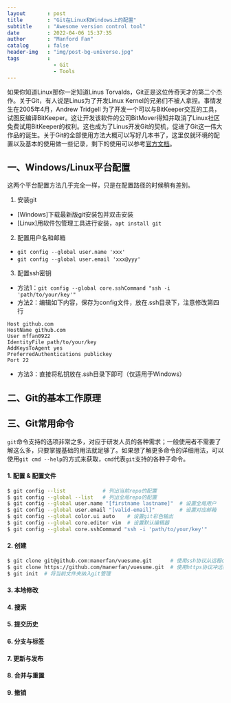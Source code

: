 ```yaml
---
layout       : post
title        : "Git在Linux和Windows上的配置"
subtitle     : "Awesome version control tool"
date         : 2022-04-06 15:37:35
author       : "Manford Fan"
catalog      : false
header-img   : "img/post-bg-universe.jpg"
tags         :
               - Git
               - Tools
---
```


如果你知道Linux那你一定知道Linus Torvalds，Git正是这位传奇天才的第二个杰作。关于Git，有人说是Linus为了开发Linux Kernel的兄弟们不被人拿捏。事情发生在2005年4月，Andrew Tridgell 为了开发一个可以与BitKeeper交互的工具，试图反编译BitKeeper。这让开发该软件的公司BitMover得知并取消了Linux社区免费试用BitKeeper的权利。这也成为了Linus开发Git的契机，促进了Git这一伟大作品的诞生。关于Git的全部使用方法大概可以写好几本书了，这里仅就环境的配置以及基本的使用做一些记录，剩下的使用可以参考[官方文档](https://git-scm.com/)。

## 一、Windows/Linux平台配置

这两个平台配置方法几乎完全一样，只是在配置路径的时候稍有差别。

1. 安装git
  - [Windows]下载最新版git安装包并双击安装
  - [Linux]用软件包管理工具进行安装，`apt install git`
2. 配置用户名和邮箱
  - `git config --global user.name 'xxx'`
  - `git config --global user.email 'xxx@yyy'`
3. 配置ssh密钥
  - 方法1：`git config --global core.sshCommand "ssh -i 'path/to/your/key'"`
  - 方法2：编辑如下内容，保存为config文件，放在.ssh目录下，注意修改第四行
  ```
  Host github.com
  HostName github.com
  User mffan0922
  IdentityFile path/to/your/key
  AddKeysToAgent yes 
  PreferredAuthentications publickey
  Port 22
  ```
  - 方法3：直接将私钥放在.ssh目录下即可（仅适用于Windows）


## 二、Git的基本工作原理




## 三、Git常用命令

`git`命令支持的选项非常之多，对应于研发人员的各种需求；一般使用者不需要了解这么多，只要掌握基础的用法就足够了。如果想了解更多命令的详细用法，可以使用`git cmd --help`的方式来获取，`cmd`代表`git`支持的各种子命令。


#### 1. 配置 & 配置文件

```bash
$ git config --list            # 列出当前repo的配置
$ git config --global --list   # 列出全局repo的配置
$ git config --global user.name "[firstname lastname]"  # 设置全局用户
$ git config --global user.email "[valid-email]"        # 设置对应邮箱
$ git config --global color.ui auto    # 设置git彩色输出
$ git config --global core.editor vim  # 设置默认编辑器
$ git config --global core.sshCommand "ssh -i 'path/to/your/key'"
```

#### 2. 创建

```bash
$ git clone git@github.com:manerfan/vuesume.git      # 使用ssh协议从远程clone下来
$ git clone https://github.com/manerfan/vuesume.git  # 使用https协议冲远程cloe下来
$ git init  # 将当前文件夹纳入git管理
```


#### 3. 本地修改



#### 4. 搜索



#### 5. 提交历史


#### 6. 分支与标签


#### 7. 更新与发布


#### 8. 合并与重置


#### 9. 撤销








